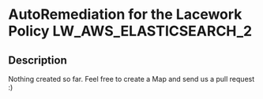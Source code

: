 # AutoRemediation for the Lacework Policy LW_AWS_ELASTICSEARCH_2

## Description
Nothing created so far. Feel free to create a Map and send us a pull request :)
